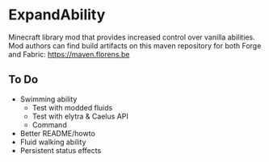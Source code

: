 # ExpandAbility
Minecraft library mod that provides increased control over vanilla abilities.
Mod authors can find build artifacts on this maven repository for both Forge and Fabric: https://maven.florens.be

## To Do
- Swimming ability
  - Test with modded fluids
  - Test with elytra & Caelus API
  - Command
- Better README/howto
- Fluid walking ability
- Persistent status effects
